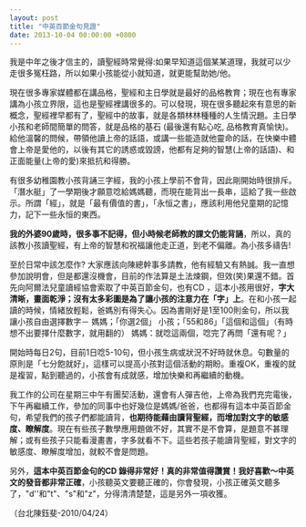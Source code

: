 ```yaml
---
layout: post
title: "中英百節金句見證"
date: 2013-10-04 00:00:00 +0800
---
```


我是中年之後才信主的，讀聖經時常覺得:如果早知道這個某某道理，我就可以少走很多冤枉路，所以如果小孩能從小就知道，就更能幫助她/他。

現在很多專家媒體都在講品格，聖經和主日學就是最好的品格教育；現在也有專家講為小孩立界限，這也是聖經裡講很多的。可以發現，現在很多聽起來有意思的新概念，聖經裡早都有了，聖經中的故事，就是各類林林種種的人生情況題。主日學小孩和老師間簡單的問答，就是品格的基石 (最後還有點心吃, 品格教育真愉快)。給他溫馨的問候，帶領他讀上帝的話語，或講一些能造就他靈命的話，在快樂中體會上帝是愛他的，以後有其它的誘惑或毀謗，他都有足夠的智慧(上帝的話語)、和正面能量(上帝的愛)來抵抗和得勝。

有很多幼稚園教小孩背誦三字經，我的小孩上學前不會背，因此剛開始時很排斥。「潛水艇」了一學期後才願意唸給媽媽聽，而現在能背出一長串，這給了我一些啟示。所謂「經」，就是「最有價值的書」，「永恒之書」，應該利用他兒童期的記憶力，記下一些永恒的東西。

**我的外婆90歲時，很多事不記得，但小時候老師教的課文仍能背誦**，所以，真的該教小孩讀聖經，有上帝的智慧和祝福讓他走正道，到老不偏離。為小孩多禱告!

至於日常中該怎麼作? 大家應該向陳總幹事多請教，他有經驗又有熱誠。我一直想參加說明會，但是都還沒機會，目前的作法算是土法煉鋼，但效(笑)果還不錯。首先向阿爾法兒童讀經協會索取了中英百節金句，也有CD ，這本小孩用很好，**字大清晰，畫面乾淨；沒有太多彩圖是為了讓小孩的注意力在「字」上**。在和小孩一起讀的時候，情緒放輕鬆，爸媽別有得失心。因為書剛好是1至100則金句，所以我讓小孩自由選擇數字－
媽媽；「你選2個」
小孩；「55和86」「這個和這個」（有時想不出要擇什麼數字，就用翻的）
媽媽：就唸這兩個，唸完了再問「還有呢？」

開始時每日2句，目前1日唸5-10句，但小孩生病或狀況不好時就休息。句數量的原則是「七分飽就好」，這樣可以提高小孩對這個活動的期盼。重複OK，重複的就是複習，點到聽過的，小孩會有成就感，增加快樂和再繼續的動機。

我工作的公司在星期三中午有團契活動，還會有人彈吉他，上帝為我們充完電後，下午再繼續工作，參加的同事中也好幾位是媽媽/爸爸，也都得有這本中英百節金句，希望我們的孩子們都能讀背，**也期待能藉由讀背聖經，而增加對文字的敏感度、瞭解度**。現在有些孩子數學應用題做不好，其實不是不會算，是題意不甚理解；或有些孩子只能看漫畫書，字多就看不下。這些若孩子能讀背聖經，對文字的敏感度、瞭解度增加，就較不會是問題。

另外，**這本中英百節金句的CD 錄得非常好！真的非常值得讚賞！我好喜歡～中英文的發音都非常正確**，小孩聽英文要聽正確的，你會發現，小孩正確英文聽多了，"d''和"t"、"s"和"z"，分得清清楚楚，這是另外一項收獲。

（台北陳鈺斐-2010/04/24）
